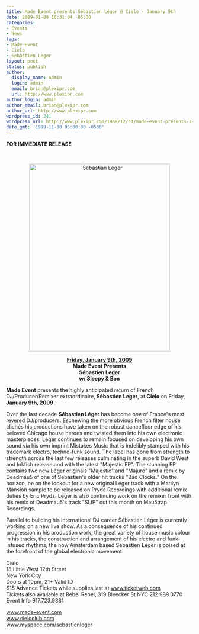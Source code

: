 ```yaml
---
title: Made Event presents Sébastien Léger @ Cielo - January 9th
date: 2009-01-09 16:31:04 -05:00
categories:
- Events
- News
tags:
- Made Event
- Cielo
- Sebastien Leger
layout: post
status: publish
author:
  display_name: Admin
  login: admin
  email: brian@plexipr.com
  url: http://www.plexipr.com
author_login: admin
author_email: brian@plexipr.com
author_url: http://www.plexipr.com
wordpress_id: 241
wordpress_url: http://www.plexipr.com/1969/12/31/made-event-presents-sebastien-leger-cielo-january-9th/
date_gmt: '1999-11-30 05:00:00 -0500'
---
```


<p style="text-align: left;"><strong>FOR IMMEDIATE RELEASE</strong></p>
<p style="text-align: center;"><strong><br />
</strong></p>
<p style="text-align: center;"><a href="http://www.made-event.com"><img class="size-full wp-image-894 aligncenter" title="Sebastian Leger" src="http://www.plexipr.com/wp-content/uploads/2009/01/010909_left1.jpg" alt="Sebastian Leger" width="380" height="507" /></a></p>
<p style="text-align: center;">
<p style="text-align: center;">
<p style="text-align: center;"><span style="text-decoration: underline;"><strong>Friday, January 9th, 2009</strong></span><br />
<strong>Made Event Presents<br />
Sébastien Leger</strong><br />
<strong>w/ Sleepy &amp; Boo</strong></p>
<p style="text-align: left;"><strong>Made Event</strong> presents the highly anticipated return of French DJ/Producer/Remixer extraordinaire,<strong> Sébastien Leger</strong>, at <strong>Cielo</strong> on Friday, <span style="text-decoration: underline;"><strong>January 9th, 2009</strong></span></p>
<p style="text-align: left;">Over the last decade <strong>Sébastien Léger</strong> has become one of France's most revered DJ/producers. Eschewing the more obvious French filter house clichés his productions have taken on the robust dancefloor edge of his beloved Chicago house heroes and twisted them into his own electronic masterpieces. Léger continues to remain focused on developing his own sound via his own imprint Mistakes Music that is indelibly stamped with his trademark electro, techno-funk sound. The label has gone from strength to strength across the last few releases culminating in the superb David West and Inkfish release and with the latest "Majestic EP". The stunning EP contains two new Léger originals "Majestic" and "Majuro" and a remix by Deadmau5 of one of Sebastien's older hit tracks "Bad Clocks." On the horizon, be on the lookout for a new original Léger track with a Marilyn Mansion sample to be released on Pryda Recordings with additional remix duties by Eric Prydz. Leger is also continuing work on the remixer front with his remix of Deadmau5's track "SLIP" out this month on Mau5trap Recordings.</p>
<p style="text-align: left;">Parallel to building his international DJ career Sébastien Léger is currently working on a new live show. As a consequence of his continued progression in his production work, the great variety of house music colour in his tracks, the construction and arrangement of his electro and funk-infused rhythms, the now Amsterdam based Sébastien Léger is poised at the forefront of the global electronic movement.</p>
<p style="text-align: left;">Cielo<br />
18 Little West 12th Street<br />
New York City<br />
Doors at 10pm, 21+ Valid ID<br />
$15 Advance Tickets while supplies last at <a href="http://">www.ticketweb.com</a><br />
Tickets also available at Rebel Rebel, 319 Bleecker St NYC 212.989.0770<br />
Event Info 917.723.9381</p>
<p style="text-align: left;"><a href="http://">www.made-event.com</a><br />
<a href="http://">www.cieloclub.com</a><br />
<a href="http://">www.myspace.com/sebastienleger</a><strong></strong></p>
<p style="text-align: center;"><strong></strong></p>

